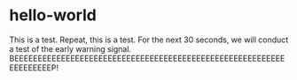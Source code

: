 # hello-world
This is a test. Repeat, this is a test. For the next 30 seconds, we will conduct a test of the early warning signal. BEEEEEEEEEEEEEEEEEEEEEEEEEEEEEEEEEEEEEEEEEEEEEEEEEEEEEEEEEEEEEEEEEEEP!
